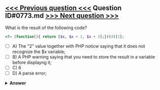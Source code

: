 [<<< Previous question <<<](0772.md)   Question ID#0773.md   [>>> Next question >>>](0774.md)
---

What is the result of the following code?
```php
<?= (function(){ return [$x, $x + 1, $x + 2];})(4)[2];
```

- [ ] A) The "2" value together with PHP noticw saying that it does not recognize the $x variable;
- [ ] B) A PHP warning saying that you need to store the result in a variable before displayng it;
- [ ] C) 6
- [ ] D) A parse error;

<details><summary><b>Answer</b></summary>
<p>
  Answer: <strong>A</strong>
</p>
</details>
